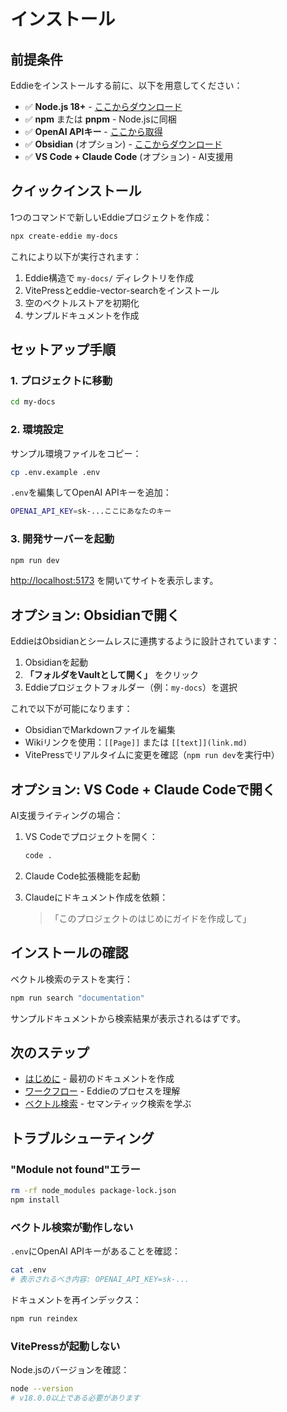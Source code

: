 # インストール

## 前提条件

Eddieをインストールする前に、以下を用意してください：

- ✅ **Node.js 18+** - [ここからダウンロード](https://nodejs.org/)
- ✅ **npm** または **pnpm** - Node.jsに同梱
- ✅ **OpenAI APIキー** - [ここから取得](https://platform.openai.com/api-keys)
- ✅ **Obsidian** (オプション) - [ここからダウンロード](https://obsidian.md/)
- ✅ **VS Code + Claude Code** (オプション) - AI支援用

## クイックインストール

1つのコマンドで新しいEddieプロジェクトを作成：

```bash
npx create-eddie my-docs
```

これにより以下が実行されます：
1. Eddie構造で `my-docs/` ディレクトリを作成
2. VitePressとeddie-vector-searchをインストール
3. 空のベクトルストアを初期化
4. サンプルドキュメントを作成

## セットアップ手順

### 1. プロジェクトに移動

```bash
cd my-docs
```

### 2. 環境設定

サンプル環境ファイルをコピー：

```bash
cp .env.example .env
```

`.env`を編集してOpenAI APIキーを追加：

```bash
OPENAI_API_KEY=sk-...ここにあなたのキー
```

### 3. 開発サーバーを起動

```bash
npm run dev
```

[http://localhost:5173](http://localhost:5173) を開いてサイトを表示します。

## オプション: Obsidianで開く

EddieはObsidianとシームレスに連携するように設計されています：

1. Obsidianを起動
2. **「フォルダをVaultとして開く」** をクリック
3. Eddieプロジェクトフォルダー（例：`my-docs`）を選択

これで以下が可能になります：
- ObsidianでMarkdownファイルを編集
- Wikiリンクを使用：`[[Page]]` または `[[text]](link.md)`
- VitePressでリアルタイムに変更を確認（`npm run dev`を実行中）

## オプション: VS Code + Claude Codeで開く

AI支援ライティングの場合：

1. VS Codeでプロジェクトを開く：
   ```bash
   code .
   ```

2. Claude Code拡張機能を起動

3. Claudeにドキュメント作成を依頼：
   > 「このプロジェクトのはじめにガイドを作成して」

## インストールの確認

ベクトル検索のテストを実行：

```bash
npm run search "documentation"
```

サンプルドキュメントから検索結果が表示されるはずです。

## 次のステップ

- [はじめに](./getting-started.md) - 最初のドキュメントを作成
- [ワークフロー](./workflow.md) - Eddieのプロセスを理解
- [ベクトル検索](./vector-search.md) - セマンティック検索を学ぶ

## トラブルシューティング

### "Module not found"エラー

```bash
rm -rf node_modules package-lock.json
npm install
```

### ベクトル検索が動作しない

`.env`にOpenAI APIキーがあることを確認：

```bash
cat .env
# 表示されるべき内容: OPENAI_API_KEY=sk-...
```

ドキュメントを再インデックス：

```bash
npm run reindex
```

### VitePressが起動しない

Node.jsのバージョンを確認：

```bash
node --version
# v18.0.0以上である必要があります
```
